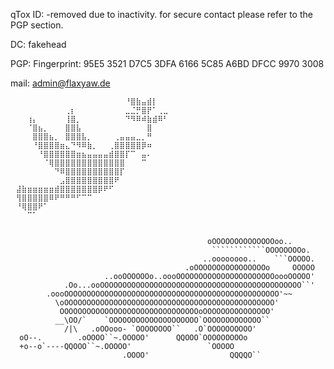 qTox ID: -removed due to inactivity. for secure contact please refer to the PGP section.

DC: fakehead 

PGP: Fingerprint: 95E5 3521 D7C5 3DFA 6166  5C85 A6BD DFCC 9970 3008

mail: admin@flaxyaw.de 

```
⠀⠀⠀⠀⠀⠀⠀⠀⠀⠀⠀⠀⠀⠀⠀⠀⠀⠀⠀⠀⠀⠘⣿⣷⣤⣾⡇⠀⠀⠀
⠀⠀⠀⠀⠀⠀⠀⠀⠀⠀⢀⡆⠀⠀⠀⠀⠀⠀⠀⠀⠀⣀⣈⡛⣿⡟⠁⢀⣀⠀
⠀⠀⠀⢰⡄⠀⠀⠀⠀⠀⢸⣿⡀⠀⠀⠀⠀⠀⠀⠀⠀⠙⠻⠿⠾⣷⣾⠿⠃⠀
⠀⠀⠀⠈⣿⣦⡀⠀⠀⠀⣿⣿⣧⠀⠀⠀⠀⠀⠀⠀⠀⠀⠀⠀⠀⣿⠀⠀⠀⠀
⠀⠀⠀⠀⣿⣿⣿⣦⡀⠀⣿⣿⣿⣧⡀⠀⠀⠀⠀⢀⣤⣤⣤⣀⡀⠛⠀⠀⠀⠀
⠀⠀⠀⠀⠘⣿⣿⣿⣿⣶⣄⠙⠻⠿⣷⡀⠀⠀⢀⣿⣿⣿⣿⣿⡿⠶⠀⠀⠀⠀
⠀⠀⠀⠀⠀⠘⣿⣿⣿⣿⣿⣿⣶⣦⣤⣤⣤⣤⣾⣿⣿⡏⠉⠀⣤⠄⠀⠀⠀⠀
⠀⠀⠀⠀⠀⠀⠈⢿⣿⣿⣿⣿⣿⣿⣿⣿⣿⣿⣿⣿⣿⠀⠀⠀⠉⠀⠀⠀⠀⠀
⠀⠀⠀⠀⠀⠀⠀⠀⠙⠿⣿⣿⣿⣿⣿⣿⣿⣿⣿⣿⡏⠀⠀⠀⠀⠀⠀⠀⠀⠀
⠀⠀⠀⠀⠀⠀⠀⠀⠀⣠⣿⣿⣿⣿⣿⣿⣿⣿⣿⠟⠀⠀⠀⠀⠀⠀⠀⠀⠀⠀
⠀⣼⣷⣶⣶⣶⣶⣶⣾⣿⣿⣿⣿⣿⣿⣿⡿⠟⠋⠀⠀⠀⠀⠀⠀⠀⠀⠀⠀⠀
⠀⢻⣿⣿⣿⣿⣿⠿⠟⠛⠛⠛⠋⠉⠉⠀⠀⠀⠀⠀⠀⠀⠀⠀⠀⠀⠀⠀⠀⠀
⠀⠘⢿⣿⣿⠟⠁⠀⠀⠀⠀⠀⠀⠀⠀⠀⠀⠀⠀⠀⠀⠀⠀⠀⠀⠀⠀⠀⠀⠀
⠀⠀⠀⠉⠁⠀⠀⠀⠀⠀⠀⠀⠀⠀⠀⠀⠀⠀⠀⠀⠀⠀⠀⠀⠀⠀⠀⠀⠀⠀


                                            oOOOOOOOOOOOOOOoo..
                                             ````````````OOOOOOOOo.
                                           ..oooooooo..    ```OOOOO.
                                       .oOOOOOOOOOOOOOOOOo     OOOOO
                     ..ooOOOOOOo..oooOOOOOOOOOOOOOOOOOOOOOOoooOOOOO'
            .Oo...ooOOOOOOOOOOOOOOOOOOOOOOOOOOOOOOOOOOOOOOOOOOOOO``'
        .oooOOOOOOOOOOOOOOOOOOOOOOOOOOOOOOOOOOOOOOOOOOOOOOOO'~~
          \oOOOOOOOOOOOOOOOOOOOOOOOOOOOOOOOOOOOOOOOOOOOOOOO'
           OOOOOOOOOOOOOOOOOOOOOOOOOOOOOOOoOOOOOOOOOOOOOOO'
          __\OO/`    `OOOOOOOOOOOOOOOOOOOO`OOOOOOOOOOOOO``
            /|\   .oOOooo- `OOOOOOOO``   .O`OOOOOOOOOO'
  oO--.        .oOOOO``~.OOOOO'      QQOOO`OOOOOOOOOo
  +o--o`----QQOOO``~.OOOOO'                 `OOOOO
                         .OOOO'                  QQQQO``

```
